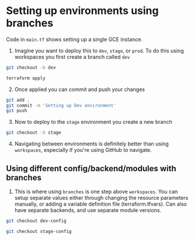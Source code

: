 # Setting up environments using branches

Code in `main.tf` shows setting up a single GCE instance.

1. Imagine you want to deploy this to `dev`, `stage`, or `prod`. To do this using workspaces you first create a branch called `dev`

```bash
git checkout -b dev

terraform apply
```

2. Once applied you can commit and push your changes

```bash
git add .
git commit -m 'Setting up Dev environment'
git push
```

3. Now to deploy to the `stage` environment you create a new branch

```bash
git checkout -b stage
```

4. Navigating between environments is definitely better than using `workspaces`, especially if you're using GitHub to navigate.

## Using different config/backend/modules with branches

1. This is where using `branches` is one step above `workspaces`. You can setup separate values either through changing the resource parameters manually, or adding a variable definition file (terraform.tfvars). Can also have separate backends, and use separate module versions.

```bash
git checkout dev-config

git checkout stage-config

```